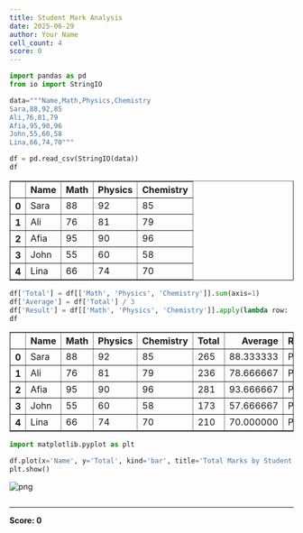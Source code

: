 ```yaml
---
title: Student Mark Analysis
date: 2025-06-29
author: Your Name
cell_count: 4
score: 0
---
```


```python
import pandas as pd
from io import StringIO

data="""Name,Math,Physics,Chemistry
Sara,88,92,85
Ali,76,81,79
Afia,95,90,96
John,55,60,58
Lina,66,74,70"""

df = pd.read_csv(StringIO(data))
df

```




<div>
<style scoped>
    .dataframe tbody tr th:only-of-type {
        vertical-align: middle;
    }

    .dataframe tbody tr th {
        vertical-align: top;
    }

    .dataframe thead th {
        text-align: right;
    }
</style>
<table border="1" class="dataframe">
  <thead>
    <tr style="text-align: right;">
      <th></th>
      <th>Name</th>
      <th>Math</th>
      <th>Physics</th>
      <th>Chemistry</th>
    </tr>
  </thead>
  <tbody>
    <tr>
      <th>0</th>
      <td>Sara</td>
      <td>88</td>
      <td>92</td>
      <td>85</td>
    </tr>
    <tr>
      <th>1</th>
      <td>Ali</td>
      <td>76</td>
      <td>81</td>
      <td>79</td>
    </tr>
    <tr>
      <th>2</th>
      <td>Afia</td>
      <td>95</td>
      <td>90</td>
      <td>96</td>
    </tr>
    <tr>
      <th>3</th>
      <td>John</td>
      <td>55</td>
      <td>60</td>
      <td>58</td>
    </tr>
    <tr>
      <th>4</th>
      <td>Lina</td>
      <td>66</td>
      <td>74</td>
      <td>70</td>
    </tr>
  </tbody>
</table>
</div>




```python
df['Total'] = df[['Math', 'Physics', 'Chemistry']].sum(axis=1)
df['Average'] = df['Total'] / 3
df['Result'] = df[['Math', 'Physics', 'Chemistry']].apply(lambda row: 'Pass' if (row >= 40).all() else 'Fail', axis=1)
df

```




<div>
<style scoped>
    .dataframe tbody tr th:only-of-type {
        vertical-align: middle;
    }

    .dataframe tbody tr th {
        vertical-align: top;
    }

    .dataframe thead th {
        text-align: right;
    }
</style>
<table border="1" class="dataframe">
  <thead>
    <tr style="text-align: right;">
      <th></th>
      <th>Name</th>
      <th>Math</th>
      <th>Physics</th>
      <th>Chemistry</th>
      <th>Total</th>
      <th>Average</th>
      <th>Result</th>
    </tr>
  </thead>
  <tbody>
    <tr>
      <th>0</th>
      <td>Sara</td>
      <td>88</td>
      <td>92</td>
      <td>85</td>
      <td>265</td>
      <td>88.333333</td>
      <td>Pass</td>
    </tr>
    <tr>
      <th>1</th>
      <td>Ali</td>
      <td>76</td>
      <td>81</td>
      <td>79</td>
      <td>236</td>
      <td>78.666667</td>
      <td>Pass</td>
    </tr>
    <tr>
      <th>2</th>
      <td>Afia</td>
      <td>95</td>
      <td>90</td>
      <td>96</td>
      <td>281</td>
      <td>93.666667</td>
      <td>Pass</td>
    </tr>
    <tr>
      <th>3</th>
      <td>John</td>
      <td>55</td>
      <td>60</td>
      <td>58</td>
      <td>173</td>
      <td>57.666667</td>
      <td>Pass</td>
    </tr>
    <tr>
      <th>4</th>
      <td>Lina</td>
      <td>66</td>
      <td>74</td>
      <td>70</td>
      <td>210</td>
      <td>70.000000</td>
      <td>Pass</td>
    </tr>
  </tbody>
</table>
</div>




```python
import matplotlib.pyplot as plt

df.plot(x='Name', y='Total', kind='bar', title='Total Marks by Student')
plt.show()

```


    
![png](/pynotes/images/Student_mark_analysis_2_0.png)
    



```python

```


---
**Score: 0**